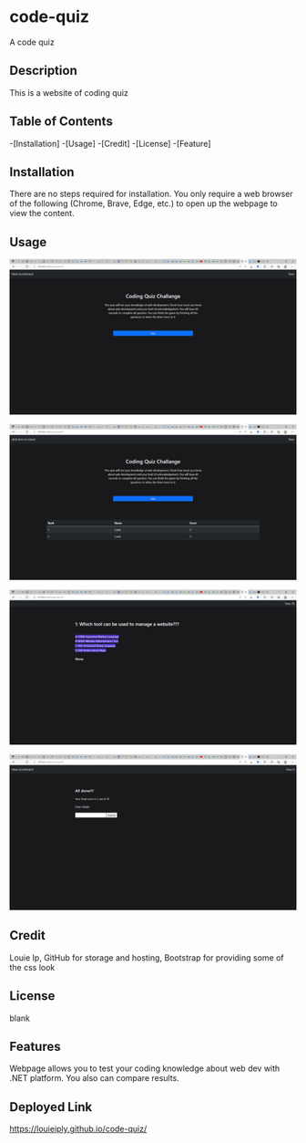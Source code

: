 # code-quiz
A code quiz
## Description

This is a website of coding quiz



## Table of Contents

-[Installation]
-[Usage]
-[Credit]
-[License]
-[Feature]

## Installation

There are no steps required for installation. You only require a web browser of the following (Chrome, Brave, Edge, etc.) to open up the webpage to view the content.

## Usage
![screenshot 1](screenshot/ss1.png)

![screenshot 2](screenshot/ss2.png)

![screenshot 3](screenshot/ss3.png)

![screenshot 4](screenshot/ss4.png)
## Credit

Louie Ip, GitHub for storage and hosting, Bootstrap for providing some of the css look

## License
 
blank

## Features

Webpage allows you to test your coding knowledge about web dev with .NET platform. You also can compare results.

## Deployed Link

https://louieiply.github.io/code-quiz/

